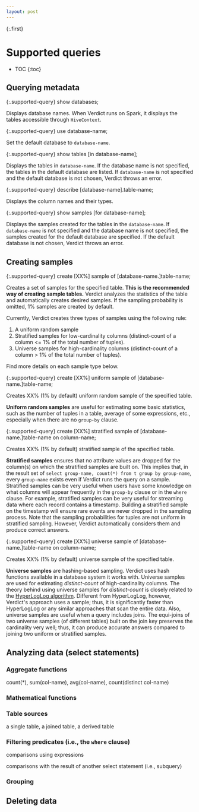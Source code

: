 ```yaml
---
layout: post
---
```


{:.first}
# Supported queries

* TOC
{:toc}

## Querying metadata

{:.supported-query}
show databases;

Displays database names. When Verdict runs on Spark, it displays the tables accessible through `HiveContext`.

{:.supported-query}
use database-name;

Set the default database to `database-name`.

{:.supported-query}
show tables [in database-name];

Displays the tables in `database-name`. If the database name is not specified, the tables in the default database are listed. If `database-name` is not specified and the default database is not chosen, Verdict throws an error.

{:.supported-query}
describe [database-name].table-name;

Displays the column names and their types.

{:.supported-query}
show samples [for database-name];

Displays the samples created for the tables in the `database-name`. If `database-name` is not specified and the database name is not specified, the samples created for the default database are specified. If the default database is not chosen, Verdict throws an error.


## Creating samples

{:.supported-query}
create [XX%] sample of [database-name.]table-name;

Creates a set of samples for the specified table. **This is the recommended way of creating sample tables.** Verdict analyzes the statistics of the table and automatically creates desired samples. If the sampling probability is omitted, 1% samples are created by default.

Currently, Verdict creates three types of samples using the following rule:
1. A uniform random sample
1. Stratified samples for low-cardinality columns (distinct-count of a column <= 1% of the total number of tuples).
1. Universe samples for high-cardinality columns (distinct-count of a column > 1% of the total number of tuples).

Find more details on each sample type below.

{:.supported-query}
create [XX%] uniform sample of [database-name.]table-name;

Creates XX% (1% by default) uniform random sample of the specified table.

**Uniform random samples** are useful for estimating some basic statistics, such as the number of tuples in a table, average of some expressions, etc., especially when there are no `group-by` clause.


{:.supported-query}
create [XX%] stratified sample of [database-name.]table-name on column-name;

Creates XX% (1% by default) stratified sample of the specified table.

**Stratified samples** ensures that no attribute values are dropped for the column(s) on which the stratified samples are built on. This implies that, in the result set of `select group-name, count(*) from t group by group-name`, every `group-name` exists even if Verdict runs the query on a sample. Stratified samples can be very useful when users have some knowledge on what columns will appear frequently in the `group-by` clause or in the `where` clause. For example, stratified samples can be very useful for streaming data where each record contains a timestamp. Building a stratified sample on the timestamp will ensure rare events are never dropped in the sampling process. Note that the sampling probabilities for tuples are not uniform in stratified sampling. However, Verdict automatically considers them and produce correct answers.


{:.supported-query}
create [XX%] universe sample of [database-name.]table-name on column-name;

Creates XX% (1% by default) universe sample of the specified table.

**Universe samples** are hashing-based sampling. Verdict uses hash functions available in a database system it works with. Universe samples are used for estimating *distinct-count* of high-cardinality columns. The theory behind using universe samples for *distinct-count* is closely related to the [HyperLogLog algorithm](https://en.wikipedia.org/wiki/HyperLogLog). Different from HyperLogLog, however, Verdict's approach uses a sample; thus, it is significantly faster than HyperLogLog or any similar approaches that scan the entire data. Also, universe samples are useful when a query includes joins. The equi-joins of two universe samples (of different tables) built on the join key preserves the cardinality very well; thus, it can produce accurate answers compared to joining two uniform or stratified samples.


## Analyzing data (select statements)

### Aggregate functions

count(\*), sum(col-name), avg(col-name), count(distinct col-name)

### Mathematical functions

### Table sources

a single table, a joined table, a derived table

### Filtering predicates (i.e., the `where` clause)

comparisons using expressions

comparisons with the result of another select statement (i.e., subquery)

### Grouping


## Deleting data
